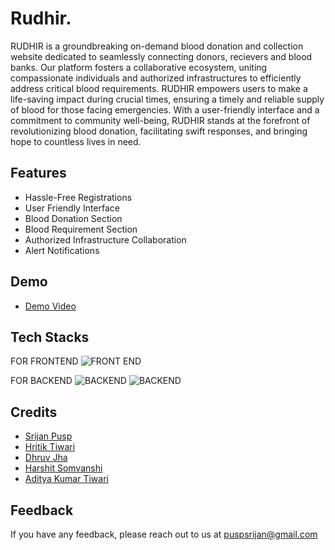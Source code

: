 
# Rudhir.

RUDHIR is a groundbreaking on-demand blood donation and collection website dedicated to seamlessly connecting donors, recievers and blood banks. Our platform fosters a collaborative ecosystem, uniting compassionate individuals and authorized infrastructures to efficiently address critical blood requirements. RUDHIR empowers users to make a life-saving impact during crucial times, ensuring a timely and reliable supply of blood for those facing emergencies. With a user-friendly interface and a commitment to community well-being, RUDHIR stands at the forefront of revolutionizing blood donation, facilitating swift responses, and bringing hope to countless lives in need.


## Features

- Hassle-Free Registrations
- User Friendly Interface
- Blood Donation Section
- Blood Requirement Section
- Authorized Infrastructure Collaboration
- Alert Notifications


## Demo

 - [Demo Video](https://drive.google.com/file/d/1EWHe_dNyb9CpNyJlJF7tDvG3x4e4Rka5/view?usp=sharing)


## Tech Stacks

FOR FRONTEND
![FRONT END](https://www.freepnglogos.com/uploads/html5-logo-png/html5-logo-best-web-design-psd-html-cms-development-ecommerce-6.png)

FOR BACKEND
![BACKEND](https://upload.wikimedia.org/wikipedia/commons/b/bd/Firebase_Logo.png)
![BACKEND](https://d1.awsstatic.com/asset-repository/products/amazon-rds/1024px-MySQL.ff87215b43fd7292af172e2a5d9b844217262571.png)

## Credits

 - [Srijan Pusp](https://www.linkedin.com/in/srijanpusp/)
 - [Hritik Tiwari](https://www.linkedin.com/in/hritik-tiwari-577887239/)
  - [Dhruv Jha](https://www.linkedin.com/in/dhruv-jha-a33b51240/)
   - [Harshit Somvanshi](https://www.linkedin.com/in/harshit-somvanshi-a63513258/)
   - [Aditya Kumar Tiwari](https://www.linkedin.com/in/akt11/)
## Feedback

If you have any feedback, please reach out to us at puspsrijan@gmail.com

